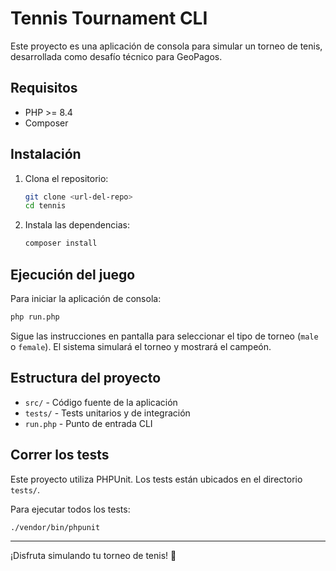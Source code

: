 # Tennis Tournament CLI

Este proyecto es una aplicación de consola para simular un torneo de tenis, desarrollada como desafío técnico para GeoPagos.

## Requisitos

- PHP >= 8.4
- Composer

## Instalación

1. Clona el repositorio:
   ```bash
   git clone <url-del-repo>
   cd tennis
   ```
2. Instala las dependencias:
   ```bash
   composer install
   ```

## Ejecución del juego

Para iniciar la aplicación de consola:

```bash
php run.php
```

Sigue las instrucciones en pantalla para seleccionar el tipo de torneo (`male` o `female`). El sistema simulará el torneo y mostrará el campeón.

## Estructura del proyecto

- `src/` - Código fuente de la aplicación
- `tests/` - Tests unitarios y de integración
- `run.php` - Punto de entrada CLI

## Correr los tests

Este proyecto utiliza PHPUnit. Los tests están ubicados en el directorio `tests/`.

Para ejecutar todos los tests:

```bash
./vendor/bin/phpunit
```
---

¡Disfruta simulando tu torneo de tenis! 🎾
